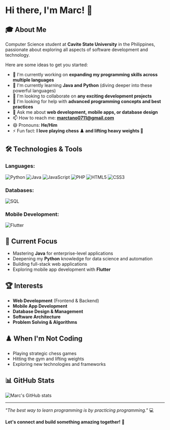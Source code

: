 # Hi there, I'm Marc! 👋

<!--
**marctano/marctano** is a ✨ _special_ ✨ repository because its `README.md` (this file) appears on your GitHub profile.
-->

## 🎓 About Me
Computer Science student at **Cavite State University** in the Philippines, passionate about exploring all aspects of software development and technology.

Here are some ideas to get you started:

- 🔭 I'm currently working on **expanding my programming skills across multiple languages**
- 🌱 I'm currently learning **Java and Python** (diving deeper into these powerful languages)
- 👯 I'm looking to collaborate on **any exciting development projects**
- 🤔 I'm looking for help with **advanced programming concepts and best practices**
- 💬 Ask me about **web development, mobile apps, or database design**
- 📫 How to reach me: **marctano0711@gmail.com**
- 😄 Pronouns: **He/Him**
- ⚡ Fun fact: **I love playing chess ♟️ and lifting heavy weights 💪**

## 🛠️ Technologies & Tools

### Languages:
![Python](https://img.shields.io/badge/Python-3776AB?style=for-the-badge&logo=python&logoColor=white)
![Java](https://img.shields.io/badge/Java-ED8B00?style=for-the-badge&logo=java&logoColor=white)
![JavaScript](https://img.shields.io/badge/JavaScript-F7DF1E?style=for-the-badge&logo=javascript&logoColor=black)
![PHP](https://img.shields.io/badge/PHP-777BB4?style=for-the-badge&logo=php&logoColor=white)
![HTML5](https://img.shields.io/badge/HTML5-E34F26?style=for-the-badge&logo=html5&logoColor=white)
![CSS3](https://img.shields.io/badge/CSS3-1572B6?style=for-the-badge&logo=css3&logoColor=white)

### Databases:
![SQL](https://img.shields.io/badge/SQL-4479A1?style=for-the-badge&logo=mysql&logoColor=white)

### Mobile Development:
![Flutter](https://img.shields.io/badge/Flutter-02569B?style=for-the-badge&logo=flutter&logoColor=white)

## 🎯 Current Focus
- Mastering **Java** for enterprise-level applications
- Deepening my **Python** knowledge for data science and automation
- Building full-stack web applications
- Exploring mobile app development with **Flutter**

## 🏆 Interests
- **Web Development** (Frontend & Backend)
- **Mobile App Development**
- **Database Design & Management**
- **Software Architecture**
- **Problem Solving & Algorithms**

## ♟️ When I'm Not Coding
- Playing strategic chess games
- Hitting the gym and lifting weights
- Exploring new technologies and frameworks

## 📊 GitHub Stats
![Marc's GitHub stats](https://github-readme-stats.vercel.app/api?username=marctano&show_icons=true&theme=radical)

---

*"The best way to learn programming is by practicing programming."* 💻

**Let's connect and build something amazing together!** 🚀
